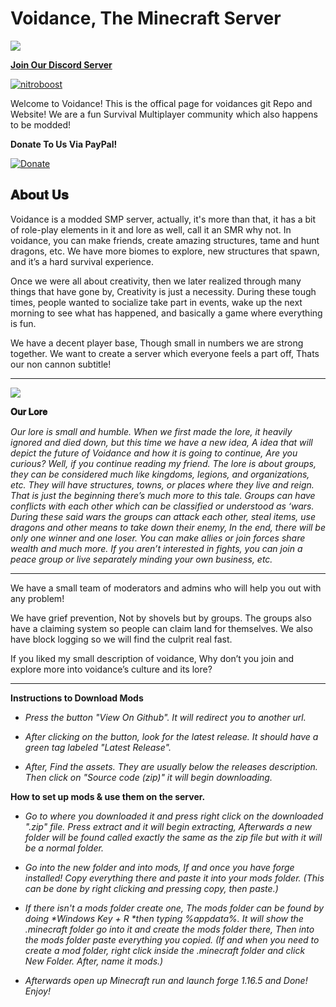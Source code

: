 # Voidance, The Minecraft Server

![](https://media.discordapp.net/attachments/820011435123933224/839387913132572672/github.png)

[**Join Our Discord Server**](https://discord.gg/jnAYAPQshA/)

[![nitroboost](https://emoji.gg/assets/emoji/7693_nitroboost.png)](https://emoji.gg/emoji/7693_nitroboost)

Welcome to Voidance! This is the offical page for voidances git Repo and Website!
We are a fun Survival Multiplayer community which also happens to be modded!

**Donate To Us Via PayPal!**

[![Donate](https://img.shields.io/badge/Donate-PayPal-green.svg)](https://www.paypal.com/paypalme/typicalzedf)


**𝐀𝐛𝐨𝐮𝐭 𝐔𝐬**
------------------------------------------------------------------------------------------------------
Voidance is a modded SMP server, actually, it's more than that, it has a bit of role-play elements in it and lore as well, call it an SMR why not. In voidance, you can make friends, create amazing structures, tame and hunt dragons, etc. We have more biomes to explore, new structures that spawn, and it’s a hard survival experience.

Once we were all about creativity, then we later realized through many things that have gone by, Creativity is just a necessity. During these tough times, people wanted to socialize take part in events, wake up the next morning to see what has happened, and basically a game where everything is fun.

We have a decent player base, Though small in numbers we are strong together. We want to create a server which everyone feels a part off, Thats our non cannon subtitle!

------------------------------------------------------------------------------------------------------

![](https://media.discordapp.net/attachments/714577551061811331/839265730254995486/WelcomePage.png?width=1668&height=938)

**𝐎𝐮𝐫 𝐋𝐨𝐫𝐞**


_Our lore is small and humble. When we first made the lore, it heavily ignored and died down, but this time we have a new idea, A idea that will depict the future of Voidance and how it is going to continue, Are you curious? Well, if you continue reading my friend. The lore is about groups, they can be considered much like kingdoms, legions, and organizations, etc. They will have structures, towns, or places where they live and reign. That is just the beginning there’s much more to this tale. Groups can have conflicts with each other which can be classified or understood as ‘wars. During these said wars the groups can attack each other, steal items, use dragons and other means to take down their enemy, In the end, there will be only one winner and one loser. You can make allies or join forces share wealth and much more. If you aren’t interested in fights, you can join a peace group or live separately minding your own business, etc._

------------------------------------------------------------------------------------------------------


We have a small team of moderators and admins who will help you out with any problem!

We have grief prevention, Not by shovels but by groups. The groups also have a claiming system so people can claim land for themselves. We also have block logging so we will find the culprit real fast.

If you liked my small description of voidance, Why don’t you join and explore more into voidance’s culture and its lore?

-----------------------------------------

**Instructions to Download Mods**

- _Press the button "View On Github". It will redirect you to another url._

- _After clicking on the button, look for the latest release. It should have a green tag labeled "Latest Release"._

- _After, Find the assets. They are usually below the releases description. Then click on "Source code (zip)" it will begin downloading._


**How to set up mods & use them on the server.**

- _Go to where you downloaded it and press right click on the downloaded ".zip" file. Press extract and it will begin extracting, Afterwards a new folder will be found called exactly the same as the zip file but with it will be a normal folder._

- _Go into the new folder and into mods, If and once you have forge installed! Copy everything there and paste it into your mods folder. (This can be done by right clicking and pressing copy, then paste.)_

- _If there isn't a mods folder create one, The mods folder can be found by doing *Windows Key + R *then typing %appdata%. It will show the .minecraft folder go into it and create the mods folder there, Then into the mods folder paste everything you copied. (If and when you need to create a mod folder, right click inside the .minecraft folder and click New Folder. After, name it mods.)_

- _Afterwards open up Minecraft run and launch forge 1.16.5 and Done! Enjoy!_


